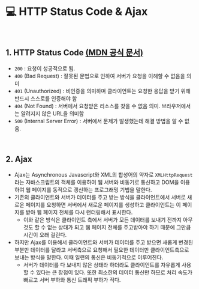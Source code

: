 # :computer: HTTP Status Code & Ajax

<br>

## 1. HTTP Status Code <a href="https://developer.mozilla.org/ko/docs/Web/HTTP/Status" target="_blank">(MDN 공식 문서)</a>

- `200` : 요청이 성공적으로 됨.
- `400` (Bad Request) : 잘못된 문법으로 인하여 서버가 요청을 이해할 수 없음을 의미
- `401` (Unauthorized) : 비인증을 의미하며 클라이언트는 요청한 응답을 받기 위해 반드시 스스로를 인증해야 함
- `404` (Not Found) : 서버에서 요청받은 리소스를 찾을 수 없음 의미. 브라우저에서는 알려지지 않은 URL을 의미함
- `500` (Internal Server Error) : 서버에서 문제가 발생했는데 해결 방법을 알 수 없음.

<br>

## 2. Ajax

- Ajax는 Asynchronous Javascript와 XML의 합성어의 약자로 `XMLHttpRequest` 라는 자바스크립트의 객체를 이용하여 웹 서버와 비동기로 통신하고 DOM을 이용하여 웹 페이지를 동적으로 갱신하는 프로그래밍 기법을 말한다.
- 기존의 클라이언트와 서버가 데이터를 주고 받는 방식을 클라이언트에서 서버로 새로운 페이지를 요청하면 서버에서 새로운 페이지를 생성하고 클라이언트는 이 페이지를 받아 웹 페이지 전체를 다시 랜더링해서 표시한다.
  - 이와 같은 방식은 클라이언트 측에서 서버가 모든 데이터를 보내기 전까지 아무것도 할 수 없는 상태가 되고 웹 페이지 전체를 주고받아야 하기 때문에 그만큼 시간이 오래 걸린다.
- 하지만 Ajax를 이용해서 클라이언트와 서버가 데이터를 주고 받으면 새롭게 변경된 부분만 데이터를 달라고 서버측으로 요청해서 필요한 데이터만 클라이언트측으로 보내는 방식을 말한다. 이때 일련의 통신은 비동기적으로 이루어진다.
  - 서버가 데이터를 다 보내지 않은 상태라 하더라도 클라이언트를 자유롭게 사용할 수 있다는 큰 장점이 있다. 또한 최소한의 데이터 통신만 하므로 처리 속도가 빠르고 서버 부하와 통신 트래픽 부하가 적다.